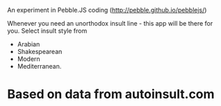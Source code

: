 An experiment in Pebble.JS coding (http://pebble.github.io/pebblejs/)

Whenever you need an unorthodox insult line - this app will be there for you. 
Select insult style from 
- Arabian
- Shakespearean
- Modern 
- Mediterranean.

Based on data from autoinsult.com
=====================
